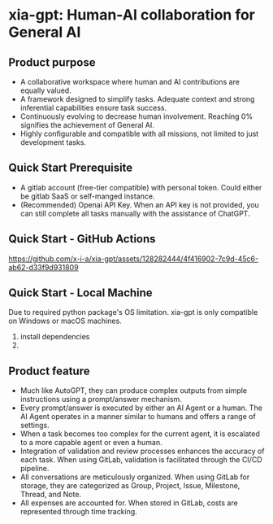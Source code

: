 # xia-gpt: Human-AI collaboration for General AI
## Product purpose
* A collaborative workspace where human and AI contributions are equally valued.
* A framework designed to simplify tasks. Adequate context and strong inferential capabilities ensure task success.
* Continuously evolving to decrease human involvement. Reaching 0% signifies the achievement of General AI.
* Highly configurable and compatible with all missions, not limited to just development tasks.

## Quick Start Prerequisite
* A gitlab account (free-tier compatible) with personal token. Could either be gitlab SaaS or self-manged instance.
* (Recommended) Openai API Key. When an API key is not provided, you can still complete all tasks manually with the assistance of ChatGPT.


## Quick Start - GitHub Actions
https://github.com/x-i-a/xia-gpt/assets/128282444/4f416902-7c9d-45c6-ab62-d33f9d931809

## Quick Start - Local Machine
Due to required python package's OS limitation. xia-gpt is only compatible on Windows or macOS machines.
1. install dependencies
2. 

## Product feature
* Much like AutoGPT, they can produce complex outputs from simple instructions using a prompt/answer mechanism.
* Every prompt/answer is executed by either an AI Agent or a human. The AI Agent operates in a manner similar to humans and offers a range of settings.
* When a task becomes too complex for the current agent, it is escalated to a more capable agent or even a human.
* Integration of validation and review processes enhances the accuracy of each task. When using GitLab, validation is facilitated through the CI/CD pipeline.
* All conversations are meticulously organized. When using GitLab for storage, they are categorized as Group, Project, Issue, Milestone, Thread, and Note.
* All expenses are accounted for. When stored in GitLab, costs are represented through time tracking.
